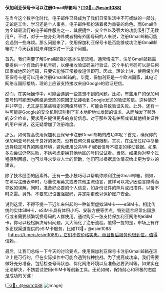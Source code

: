 **保加利亚保号卡可以注册Gmail邮箱吗？[[TG💪+ @esim1088](https://t.me/s/esim1088)]**

在当今这个数字化时代，电子邮件已经成为了我们日常生活中不可或缺的一部分。无论是工作、学习还是个人事务，电子邮件都扮演着极为重要的角色。而Gmail作为全球最流行的电子邮件服务之一，其便捷性、安全性以及强大的功能吸引了无数用户。不过，对于一些身处海外或者拥有外国号码的人来说，注册Gmail邮箱可能会遇到一些麻烦。那么问题来了，使用保加利亚保号卡是否能够成功注册Gmail邮箱呢？今天我们就来详细探讨一下这个问题。

首先，我们需要了解Gmail邮箱的基本注册流程。通常情况下，注册Gmail邮箱需要提供一个有效的手机号码，以便接收验证码进行验证。这个手机号码可以是任何国家或地区的号码，只要它能够正常接收短信即可。因此，理论上讲，使用保加利亚保号卡是可以用来注册Gmail邮箱的。毕竟，保加利亚是一个欧洲国家，其电话网络与国际接轨，理论上应该支持接收来自Google的验证短信。

然而，在实际操作中，可能会遇到一些意想不到的问题。比如，有些用户的保加利亚号码可能因为网络运营商的原因无法接收到Google发送的验证短信。这种情况并非罕见，尤其是在某些特定的网络环境下，可能会导致验证失败。此外，还有一种可能是Google的安全机制识别到了非本地IP地址发起的请求，从而触发了额外的安全检查，要求用户提供更多的身份信息。对于那些没有护照或者其他相关证件的用户来说，这无疑增加了注册难度。

那么，如何提高使用保加利亚保号卡注册Gmail邮箱的成功率呢？首先，确保你的保加利亚号码处于良好的状态，没有任何欠费或者限制。其次，在注册过程中尽量选择稳定可靠的网络环境，避免使用公共Wi-Fi或者信号不稳定的移动数据。如果多次尝试仍然失败，不妨考虑更换其他地区的号码试试看。当然，如果你对整个过程感到困惑，也可以寻求专业人士的帮助，他们可以根据具体情况给出更为专业的建议。

除了技术层面的因素外，还有一些小技巧可以帮助你顺利注册Gmail邮箱。例如，在填写注册表单时，尽量使用英文或者其他主流语言，这样可以减少因语言障碍而导致的误解。同时，准备好必要的个人信息，如身份证件的照片或扫描件，以备不时之需。另外，不要忘记设置强密码，并定期更改以保护账户安全。

说到这里，不得不提一下近年来兴起的一种新型虚拟SIM卡——eSIM卡。相比传统的实体SIM卡，eSIM卡具有体积小巧、安装方便等优点，特别适合经常出国旅行或者需要频繁切换号码的人群使用。通过购买一张支持保加利亚网络的eSIM卡，你可以轻松解决号码问题，大大简化了注册流程。值得一提的是，市场上有许多正规渠道提供的eSIM卡服务，比如TG💪+ @esim1088（https://t.me/s/esim1088），它们不仅价格实惠，而且售后服务也很到位，值得信赖。

最后，让我们总结一下今天的讨论要点。使用保加利亚保号卡注册Gmail邮箱在理论上是可行的，但在实际操作中可能会遇到各种挑战。为了提高成功率，我们需要做好充分准备，包括检查号码状态、优化网络环境以及准备必要资料等。如果实在无法解决，不妨尝试使用eSIM卡等创新工具。无论如何，保持耐心和积极的态度是成功的关键！

[[TG💪+ @esim1088](https://t.me/s/esim1088) ![Image](https://i.postimg.cc/4NQfJmqS/Snipaste-2025-05-13-00-14-12.png)]